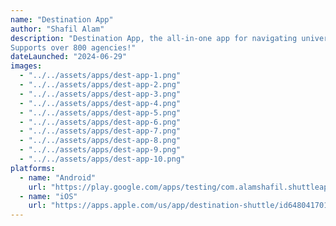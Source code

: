 ```yaml
---
name: "Destination App"
author: "Shafil Alam"
description: "Destination App, the all-in-one app for navigating university transportation, corporate shuttles, and public transit.
Supports over 800 agencies!"
dateLaunched: "2024-06-29"
images:
  - "../../assets/apps/dest-app-1.png"
  - "../../assets/apps/dest-app-2.png"
  - "../../assets/apps/dest-app-3.png"
  - "../../assets/apps/dest-app-4.png"
  - "../../assets/apps/dest-app-5.png"
  - "../../assets/apps/dest-app-6.png"
  - "../../assets/apps/dest-app-7.png"
  - "../../assets/apps/dest-app-8.png"
  - "../../assets/apps/dest-app-9.png"
  - "../../assets/apps/dest-app-10.png"
platforms:
  - name: "Android"
    url: "https://play.google.com/apps/testing/com.alamshafil.shuttleapp"
  - name: "iOS"
    url: "https://apps.apple.com/us/app/destination-shuttle/id6480417018"
---
```

